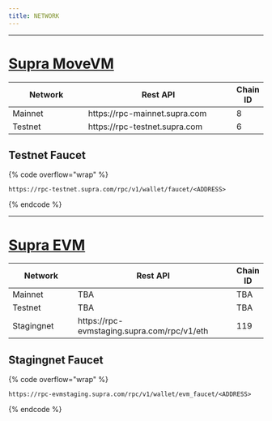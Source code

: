```yaml
---
title: NETWORK
---
```


***

# [Supra MoveVM](https://app.gitbook.com/o/Nk58jmPqKHcBU9zYkcKw/s/mTBWRilfF5GuWWSNVrjY/)

<table><thead><tr><th width="205">Network</th><th width="420">Rest API</th><th>Chain ID</th></tr></thead><tbody><tr><td>Mainnet</td><td>https://rpc-mainnet.supra.com</td><td>8</td></tr><tr><td>Testnet</td><td>https://rpc-testnet.supra.com</td><td>6</td></tr></tbody></table>

## Testnet Faucet

{% code overflow="wrap" %}
```
https://rpc-testnet.supra.com/rpc/v1/wallet/faucet/<ADDRESS>
```
{% endcode %}

***

# [Supra EVM](broken-reference)

<table><thead><tr><th width="209">Network</th><th width="419">Rest API</th><th>Chain ID</th></tr></thead><tbody><tr><td>Mainnet</td><td>TBA</td><td>TBA</td></tr><tr><td>Testnet</td><td>TBA</td><td>TBA</td></tr><tr><td>Stagingnet</td><td>https://rpc-evmstaging.supra.com/rpc/v1/eth</td><td>119</td></tr></tbody></table>

## Stagingnet Faucet

{% code overflow="wrap" %}
```
https://rpc-evmstaging.supra.com/rpc/v1/wallet/evm_faucet/<ADDRESS>
```
{% endcode %}
